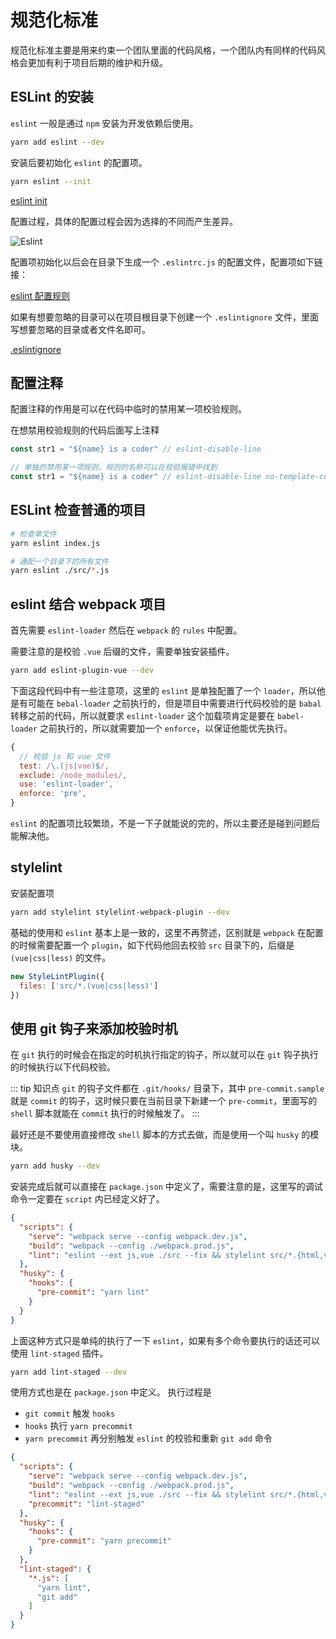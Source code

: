 # 规范化标准

规范化标准主要是用来约束一个团队里面的代码风格，一个团队内有同样的代码风格会更加有利于项目后期的维护和升级。

## ESLint 的安装
`eslint` 一般是通过 `npm` 安装为开发依赖后使用。

```sh
yarn add eslint --dev
```

安装后要初始化 `eslint` 的配置项。
```sh
yarn eslint --init
```
[eslint init](https://cn.eslint.org/docs/user-guide/command-line-interface#miscellaneous)

配置过程，具体的配置过程会因为选择的不同而产生差异。
<!-- <img :src="$withBase('/lagou/eslint-init.png')"> -->
![Eslint](/lagou/eslint-init.png)

配置项初始化以后会在目录下生成一个 `.eslintrc.js` 的配置文件，配置项如下链接：

[eslint 配置规则](https://cn.eslint.org/docs/rules/)

如果有想要忽略的目录可以在项目根目录下创建一个 `.eslintignore` 文件，里面写想要忽略的目录或者文件名即可。

[.eslintignore](https://eslint.org/docs/user-guide/configuring/ignoring-code#the-eslintignore-file)

## 配置注释
配置注释的作用是可以在代码中临时的禁用某一项校验规则。

在想禁用校验规则的代码后面写上注释
```js
const str1 = "${name} is a coder" // eslint-disable-line

// 单独的禁用某一项规则，规则的名称可以在校验报错中找到
const str1 = "${name} is a coder" // eslint-disable-line no-template-curly-in-string
```

## ESLint 检查普通的项目
```sh
# 检查单文件
yarn eslint index.js

# 通配一个目录下的所有文件
yarn eslint ./src/*.js
```

## eslint 结合 webpack 项目
首先需要 `eslint-loader` 然后在 `webpack` 的 `rules` 中配置。

需要注意的是校验 `.vue` 后缀的文件，需要单独安装插件。
```sh
yarn add eslint-plugin-vue --dev
```

下面这段代码中有一些注意项，这里的 `eslint` 是单独配置了一个 `loader`，所以他是有可能在 `bebal-loader` 之前执行的，但是项目中需要进行代码校验的是 `babal` 转移之前的代码，所以就要求 `eslint-loader` 这个加载项肯定是要在 `babel-loader` 之前执行的，所以就需要加一个 `enforce`，以保证他能优先执行。
```js
{
  // 校验 js 和 vue 文件
  test: /\.(js|vue)$/,
  exclude: /node_modules/,
  use: 'eslint-loader',
  enforce: 'pre',
}
```

`eslint` 的配置项比较繁琐，不是一下子就能说的完的，所以主要还是碰到问题后能解决他。

## stylelint
安装配置项
```sh
yarn add stylelint stylelint-webpack-plugin --dev
```

基础的使用和 `eslint` 基本上是一致的，这里不再赘述，区别就是 `webpack` 在配置的时候需要配置一个 `plugin`，如下代码他回去校验 `src` 目录下的，后缀是 `(vue|css|less)` 的文件。
```js
new StyleLintPlugin({
  files: ['src/*.(vue|css|less)']
})
```



## 使用 git 钩子来添加校验时机
在 `git` 执行的时候会在指定的时机执行指定的钩子，所以就可以在 `git` 钩子执行的时候执行以下代码校验。

::: tip 知识点
`git` 的钩子文件都在 `.git/hooks/` 目录下，其中 `pre-commit.sample` 就是 `commit` 的钩子，这时候只要在当前目录下新建一个 `pre-commit`，里面写的 `shell` 脚本就能在 `commit` 执行的时候触发了。
:::

最好还是不要使用直接修改 `shell` 脚本的方式去做，而是使用一个叫 `husky` 的模块。
```sh
yarn add husky --dev
```

安装完成后就可以直接在 `package.json` 中定义了，需要注意的是，这里写的调试命令一定要在 `script` 内已经定义好了。
```json
{
  "scripts": {
    "serve": "webpack serve --config webpack.dev.js",
    "build": "webpack --config ./webpack.prod.js",
    "lint": "eslint --ext js,vue ./src --fix && stylelint src/*.{html,vue,css,less}",
  },
  "husky": {
    "hooks": {
      "pre-commit": "yarn lint"
    }
  }
}
```

上面这种方式只是单纯的执行了一下 `eslint`，如果有多个命令要执行的话还可以使用 `lint-staged` 插件。
```sh
yarn add lint-staged --dev
```

使用方式也是在 `package.json` 中定义。
执行过程是
- `git commit` 触发 `hooks`
- `hooks` 执行 `yarn precommit`
- `yarn precommit` 再分别触发 `eslint` 的校验和重新 `git add` 命令
```json
{
  "scripts": {
    "serve": "webpack serve --config webpack.dev.js",
    "build": "webpack --config ./webpack.prod.js",
    "lint": "eslint --ext js,vue ./src --fix && stylelint src/*.{html,vue,css,less}",
    "precommit": "lint-staged"
  },
  "husky": {
    "hooks": {
      "pre-commit": "yarn precommit"
    }
  },
  "lint-staged": {
    "*.js": [
      "yarn lint",
      "git add"
    ]
  }
}
```
